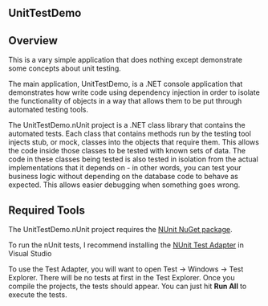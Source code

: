 ## UnitTestDemo ##

## Overview ##

This is a vary simple application that does nothing except demonstrate some
concepts about unit testing. 

The main application, UnitTestDemo, is a .NET
console application that demonstrates how write code using dependency injection
in order to isolate the functionality of objects in a way that allows them to
be put through automated testing tools.

The UnitTestDemo.nUnit project is a .NET class library that contains the 
automated tests. Each class that contains methods run by the testing tool 
injects stub, or mock, classes into the objects that require them. This allows
the code inside those classes to be tested with known sets of data. The code
in these classes being tested is also tested in isolation from the actual
implementations that it depends on - in other words, you can test your 
business logic without depending on the database code to behave as expected.
This allows easier debugging when something goes wrong.

## Required Tools ##

The UnitTestDemo.nUnit project requires the [NUnit NuGet package](https://www.nuget.org/packages/NUnit/).

To run the nUnit tests, I recommend installing the [NUnit Test Adapter](https://www.nuget.org/packages/NUnit3TestAdapter/) in Visual Studio

To use the Test Adapter, you will want to open 
Test -> Windows -> Test Explorer.
There will be no tests at first in the Test Explorer. Once you compile the
projects, the tests should appear. You can just hit __Run All__ to execute the
tests.
